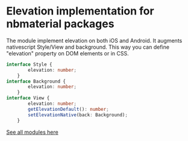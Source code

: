 
# Elevation implementation for nbmaterial packages

The module implement elevation on both iOS and Android.
It augments nativescript Style/View and background.
This way you can define "elevation" property on DOM elements or in CSS.

```typescript
interface Style {
        elevation: number;
    }
interface Background {
        elevation: number;
    }
interface View {
        elevation: number;
        getElevationDefault(): number;
        setElevationNative(back: Background);
    }
```


[See all modules here](https://github.com/nabil-mansouri/nativescript-nbmaterial)